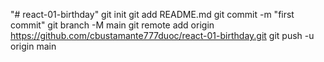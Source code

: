 "# react-01-birthday"  git init git add README.md git commit -m "first commit" git branch -M main git remote add origin https://github.com/cbustamante777duoc/react-01-birthday.git git push -u origin main
